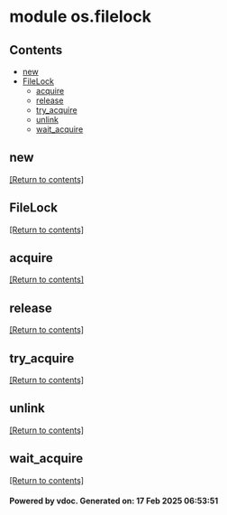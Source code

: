 # module os.filelock


## Contents
- [new](#new)
- [FileLock](#FileLock)
  - [acquire](#acquire)
  - [release](#release)
  - [try_acquire](#try_acquire)
  - [unlink](#unlink)
  - [wait_acquire](#wait_acquire)

## new
[[Return to contents]](#Contents)

## FileLock
[[Return to contents]](#Contents)

## acquire
[[Return to contents]](#Contents)

## release
[[Return to contents]](#Contents)

## try_acquire
[[Return to contents]](#Contents)

## unlink
[[Return to contents]](#Contents)

## wait_acquire
[[Return to contents]](#Contents)

#### Powered by vdoc. Generated on: 17 Feb 2025 06:53:51
